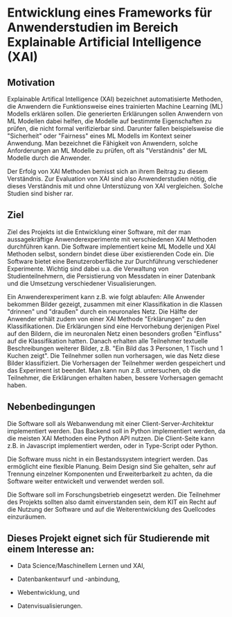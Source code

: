 Entwicklung eines Frameworks für Anwenderstudien im Bereich Explainable Artificial Intelligence (XAI)
=====================================================================================================

Motivation
----------

Explainable Artifical Intelligence (XAI) bezeichnet automatisierte Methoden, die Anwendern die Funktionsweise eines trainierten Machine Learning (ML) Modells erklären sollen.
Die generierten Erklärungen sollen Anwendern von ML Modellen dabei helfen, die Modelle auf bestimmte Eigenschaften zu prüfen, die nicht formal verifizierbar sind.
Darunter fallen beispielsweise die "Sicherheit" oder "Fairness" eines ML Modells im Kontext seiner Anwendung.
Man bezeichnet die Fähigkeit von Anwendern, solche Anforderungen an ML Modelle zu prüfen, oft als "Verständnis" der ML Modelle durch die Anwender.

Der Erfolg von XAI Methoden bemisst sich an ihrem Beitrag zu diesem Verständnis.
Zur Evaluation von XAI sind also Anwenderstudien nötig, die dieses Verständnis mit und ohne Unterstüzung von XAI vergleichen.
Solche Studien sind bisher rar.


Ziel
----

Ziel des Projekts ist die Entwicklung einer Software, mit der man aussagekräftige Anwenderexperimente mit verschiedenen XAI Methoden durchführen kann.
Die Software implementiert keine ML Modelle und XAI Methoden selbst, sondern bindet diese über existierenden Code ein.
Die Software bietet eine Benutzeroberfläche zur Durchführung verschiedener Experimente.
Wichtig sind dabei u.a. die Verwaltung von Studienteilnehmern, die Persistierung von Messdaten in einer Datenbank und die Umsetzung verschiedener Visualisierungen.

Ein Anwenderexperiment kann z.B. wie folgt ablaufen:
Alle Anwender bekommen Bilder gezeigt, zusammen mit einer Klassifikation in die Klassen "drinnen" und "draußen" durch ein neuronales Netz.
Die Hälfte der Anwender erhält zudem von einer XAI Methode "Erklärungen" zu den Klassifikationen.
Die Erklärungen sind eine Hervorhebung derjenigen Pixel auf den Bildern, die im neuronalen Netz einen besonders großen "Einfluss" auf die Klassifikation hatten.
Danach erhalten alle Teilnehmer textuelle Beschreibungen weiterer Bilder, z.B. "Ein Bild das 3 Personen, 1 Tisch und 1 Kuchen zeigt".
Die Teilnehmer sollen nun vorhersagen, wie das Netz diese Bilder klassifiziert.
Die Vorhersagen der Teilnehmer werden gespeichert und das Experiment ist beendet.
Man kann nun z.B. untersuchen, ob die Teilnehmer, die Erklärungen erhalten haben, bessere Vorhersagen gemacht haben.


Nebenbedingungen
----------------

Die Software soll als Webanwendung mit einer Client-Server-Architektur implementiert werden.
Das Backend soll in Python implementiert werden, da die meisten XAI Methoden eine Python API nutzen.
Die Client-Seite kann z.B. in Javascript implementiert werden, oder in Type-Script oder Python.

Die Software muss nicht in ein Bestandssystem integriert werden. Das ermöglicht eine flexible Planung.
Beim Design sind Sie gehalten, sehr auf Trennung einzelner Komponenten und Erweiterbarkeit zu achten, da die Software weiter entwickelt und verwendet werden soll.

Die Software soll im Forschungsbetrieb eingesetzt werden.
Die Teilnehmer des Projekts sollten also damit einverstanden sein, dem KIT ein Recht auf die Nutzung der Software und auf die Weiterentwicklung des Quellcodes einzuräumen.


Dieses Projekt eignet sich für Studierende mit einem Interesse an:
-------------------------------------------------------------------

  * Data Science/Maschinellem Lernen und XAI,

  * Datenbankentwurf und -anbindung,

  * Webentwicklung, und

  * Datenvisualisierungen.


